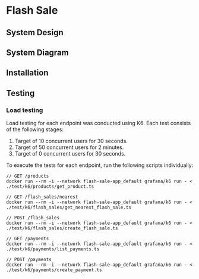 # Flash Sale
## System Design

## System Diagram

## Installation

## Testing

### Load testing
Load testing for each endpoint was conducted using K6. Each test consists of the following stages:
1. Target of 10 concurrent users for 30 seconds.
2. Target of 50 concurrent users for 2 minutes.
3. Target of 0 concurrent users for 30 seconds.

To execute the tests for each endpoint, run the following scripts individually:
```
// GET /products
docker run --rm -i --network flash-sale-app_default grafana/k6 run - < ./test/k6/products/get_product.ts

// GET /flash_sales/nearest
docker run --rm -i --network flash-sale-app_default grafana/k6 run - < ./test/k6/flash_sales/get_nearest_flash_sale.ts

// POST /flash_sales
docker run --rm -i --network flash-sale-app_default grafana/k6 run - < ./test/k6/flash_sales/create_flash_sale.ts

// GET /payments
docker run --rm -i --network flash-sale-app_default grafana/k6 run - < ./test/k6/payments/list_payments.ts

// POST /payments
docker run --rm -i --network flash-sale-app_default grafana/k6 run - < ./test/k6/payments/create_payment.ts
```
